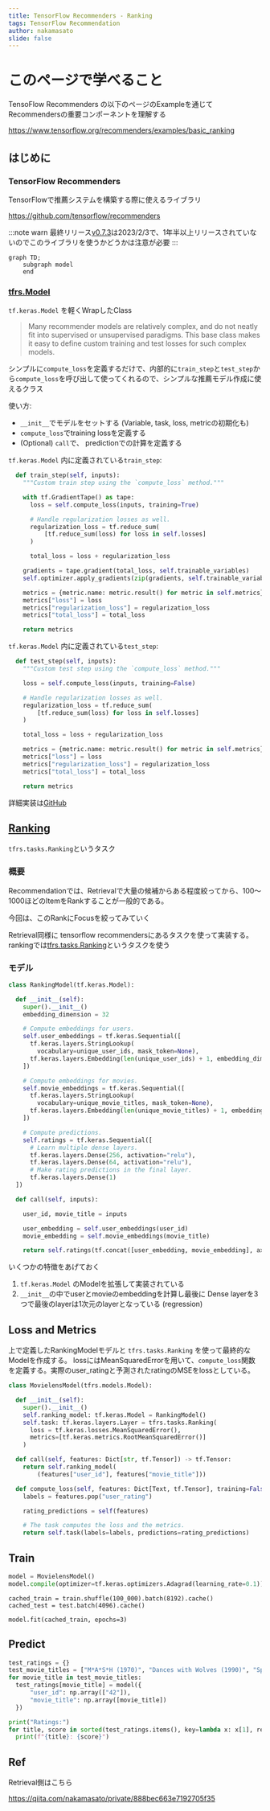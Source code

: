 ```yaml
---
title: TensorFlow Recommenders - Ranking
tags: TensorFlow Recommendation
author: nakamasato
slide: false
---
```

# このページで学べること

TensoFlow Recommenders の以下のページのExampleを通じてRecommendersの重要コンポーネントを理解する

https://www.tensorflow.org/recommenders/examples/basic_ranking

## はじめに

### TensorFlow Recommenders

TensorFlowで推薦システムを構築する際に使えるライブラリ

https://github.com/tensorflow/recommenders

:::note warn
最終リリース[v0.7.3](https://github.com/tensorflow/recommenders/releases/tag/v0.7.3)は2023/2/3で、1年半以上リリースされていないのでこのライブラリを使うかどうかは注意が必要
:::

```mermaid
graph TD;
    subgraph model
    end
```

### [tfrs.Model](https://github.com/tensorflow/recommenders/blob/5e0629cf10de22ef7ee38038cb1b22925ed822db/tensorflow_recommenders/models/base.py#L21)

`tf.keras.Model` を軽くWrapしたClass

>  Many recommender models are relatively complex, and do not neatly fit into
>  supervised or unsupervised paradigms. This base class makes it easy to
>  define custom training and test losses for such complex models.

シンプルに`compute_loss`を定義するだけで、内部的に`train_step`と`test_step`から`compute_loss`を呼び出して使ってくれるので、シンプルな推薦モデル作成に使えるクラス


使い方:
- `__init__`でモデルをセットする (Variable, task, loss, metricの初期化も)
- `compute_loss`でtraining lossを定義する
- (Optional) `call`で、 predictionでの計算を定義する


`tf.keras.Model` 内に定義されている`train_step`:

```py
  def train_step(self, inputs):
    """Custom train step using the `compute_loss` method."""

    with tf.GradientTape() as tape:
      loss = self.compute_loss(inputs, training=True)

      # Handle regularization losses as well.
      regularization_loss = tf.reduce_sum(
          [tf.reduce_sum(loss) for loss in self.losses]
      )

      total_loss = loss + regularization_loss

    gradients = tape.gradient(total_loss, self.trainable_variables)
    self.optimizer.apply_gradients(zip(gradients, self.trainable_variables))

    metrics = {metric.name: metric.result() for metric in self.metrics}
    metrics["loss"] = loss
    metrics["regularization_loss"] = regularization_loss
    metrics["total_loss"] = total_loss

    return metrics
```

`tf.keras.Model` 内に定義されている`test_step`:

```py
  def test_step(self, inputs):
    """Custom test step using the `compute_loss` method."""

    loss = self.compute_loss(inputs, training=False)

    # Handle regularization losses as well.
    regularization_loss = tf.reduce_sum(
        [tf.reduce_sum(loss) for loss in self.losses]
    )

    total_loss = loss + regularization_loss

    metrics = {metric.name: metric.result() for metric in self.metrics}
    metrics["loss"] = loss
    metrics["regularization_loss"] = regularization_loss
    metrics["total_loss"] = total_loss

    return metrics
```

詳細実装は[GitHub](https://github.com/tensorflow/recommenders/blob/5e0629cf10de22ef7ee38038cb1b22925ed822db/tensorflow_recommenders/models/base.py)

## [Ranking](https://www.tensorflow.org/recommenders/api_docs/python/tfrs/tasks/Ranking)

`tfrs.tasks.Ranking`というタスク

### 概要

Recommendationでは、Retrievalで大量の候補からある程度絞ってから、100〜1000ほどのItemをRankすることが一般的である。

今回は、このRankにFocusを絞ってみていく

Retrieval同様に tensorflow recommendersにあるタスクを使って実装する。rankingでは[tfrs.tasks.Ranking](https://www.tensorflow.org/recommenders/api_docs/python/tfrs/tasks/Ranking)というタスクを使う

### モデル

```py
class RankingModel(tf.keras.Model):

  def __init__(self):
    super().__init__()
    embedding_dimension = 32

    # Compute embeddings for users.
    self.user_embeddings = tf.keras.Sequential([
      tf.keras.layers.StringLookup(
        vocabulary=unique_user_ids, mask_token=None),
      tf.keras.layers.Embedding(len(unique_user_ids) + 1, embedding_dimension)
    ])

    # Compute embeddings for movies.
    self.movie_embeddings = tf.keras.Sequential([
      tf.keras.layers.StringLookup(
        vocabulary=unique_movie_titles, mask_token=None),
      tf.keras.layers.Embedding(len(unique_movie_titles) + 1, embedding_dimension)
    ])

    # Compute predictions.
    self.ratings = tf.keras.Sequential([
      # Learn multiple dense layers.
      tf.keras.layers.Dense(256, activation="relu"),
      tf.keras.layers.Dense(64, activation="relu"),
      # Make rating predictions in the final layer.
      tf.keras.layers.Dense(1)
  ])

  def call(self, inputs):

    user_id, movie_title = inputs

    user_embedding = self.user_embeddings(user_id)
    movie_embedding = self.movie_embeddings(movie_title)

    return self.ratings(tf.concat([user_embedding, movie_embedding], axis=1))
```

いくつかの特徴をあげておく

1. `tf.keras.Model` のModelを拡張して実装されている
1. `__init__`の中でuserとmovieのembeddingを計算し最後に Dense layerを3つで最後のlayerは1次元のlayerとなっている (regression)

## Loss and Metrics

上で定義したRankingModelモデルと `tfrs.tasks.Ranking` を使って最終的なModelを作成する。 lossにはMeanSquaredErrorを用いて、`compute_loss`関数を定義する。実際のuser_ratingと予測されたratingのMSEをlossとしている。

```py
class MovielensModel(tfrs.models.Model):

  def __init__(self):
    super().__init__()
    self.ranking_model: tf.keras.Model = RankingModel()
    self.task: tf.keras.layers.Layer = tfrs.tasks.Ranking(
      loss = tf.keras.losses.MeanSquaredError(),
      metrics=[tf.keras.metrics.RootMeanSquaredError()]
    )

  def call(self, features: Dict[str, tf.Tensor]) -> tf.Tensor:
    return self.ranking_model(
        (features["user_id"], features["movie_title"]))

  def compute_loss(self, features: Dict[Text, tf.Tensor], training=False) -> tf.Tensor:
    labels = features.pop("user_rating")

    rating_predictions = self(features)

    # The task computes the loss and the metrics.
    return self.task(labels=labels, predictions=rating_predictions)
```

## Train

```py
model = MovielensModel()
model.compile(optimizer=tf.keras.optimizers.Adagrad(learning_rate=0.1))
```

```
cached_train = train.shuffle(100_000).batch(8192).cache()
cached_test = test.batch(4096).cache()
```

```
model.fit(cached_train, epochs=3)
```

## Predict

```py
test_ratings = {}
test_movie_titles = ["M*A*S*H (1970)", "Dances with Wolves (1990)", "Speed (1994)"]
for movie_title in test_movie_titles:
  test_ratings[movie_title] = model({
      "user_id": np.array(["42"]),
      "movie_title": np.array([movie_title])
  })

print("Ratings:")
for title, score in sorted(test_ratings.items(), key=lambda x: x[1], reverse=True):
  print(f"{title}: {score}")
```

## Ref

Retrieval側はこちら

https://qiita.com/nakamasato/private/888bec663e7192705f35


<!--
https://chatgpt.com/c/66efffc9-bb60-8002-a134-650402b91923
-->

